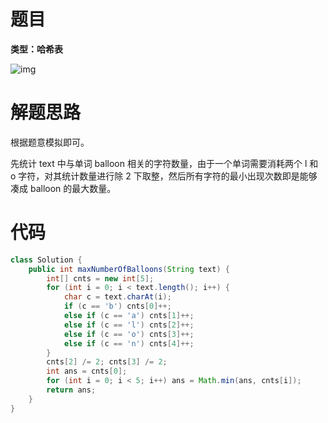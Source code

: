 # 题目

**类型：哈希表**

![img](https://cdn.nlark.com/yuque/0/2022/png/2941598/1645265010107-6d14a095-591d-4e0a-bec3-24d38c89dc60.png)





# 解题思路

根据题意模拟即可。



先统计 text 中与单词 balloon 相关的字符数量，由于一个单词需要消耗两个 l 和 o 字符，对其统计数量进行除 2 下取整，然后所有字符的最小出现次数即是能够凑成 balloon 的最大数量。



# 代码

```java
class Solution {
    public int maxNumberOfBalloons(String text) {
        int[] cnts = new int[5];
        for (int i = 0; i < text.length(); i++) {
            char c = text.charAt(i);
            if (c == 'b') cnts[0]++;
            else if (c == 'a') cnts[1]++;
            else if (c == 'l') cnts[2]++;
            else if (c == 'o') cnts[3]++;
            else if (c == 'n') cnts[4]++;
        }
        cnts[2] /= 2; cnts[3] /= 2;
        int ans = cnts[0];
        for (int i = 0; i < 5; i++) ans = Math.min(ans, cnts[i]);
        return ans;
    }
}
```